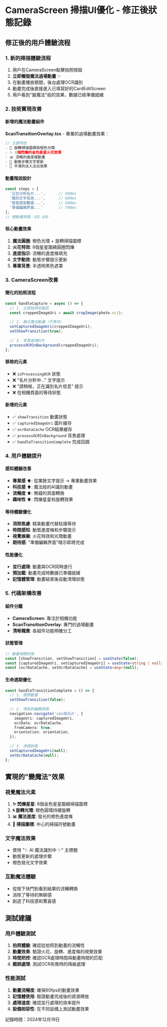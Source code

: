 # CameraScreen 掃描UI優化 - 修正後狀態記錄

## 修正後的用戶體驗流程

### 1. 新的掃描體驗流程
1. 用戶在CameraScreen點擊拍照按鈕
2. **立即觸發魔法過場動畫** ✨
3. 在動畫播放期間，後台處理OCR識別
4. 動畫完成後直接進入已填寫好的CardEditScreen
5. 用戶看到"變魔法"般的效果，數據已經準備就緒

### 2. 技術實現改善

#### 新增的魔法動畫組件
**ScanTransitionOverlay.tsx** - 專業的過場動畫效果：

```typescript
// 主要特色
- 🎯 旋轉掃描圖標與橙色光環
- ✨ 8個閃爍的金色星星火花效果  
- 📊 流暢的進度條動畫
- 📝 動態步驟文字更新
- 🌊 平滑的淡入淡出效果
```

#### 動畫階段設計
```typescript
const steps = [
  '正在分析名片...',      // 600ms
  '識別文字信息...',      // 600ms  
  '智能提取數據...',      // 600ms
  '準備編輯界面...'       // 700ms
];
// 總動畫時間：約2.8秒
```

#### 核心動畫效果
1. **魔法圓圈**: 橙色光環 + 旋轉掃描圖標
2. **火花特效**: 8個星星圍繞圓圈閃爍
3. **進度指示**: 流暢的進度條填充
4. **文字動效**: 動態步驟提示更新
5. **專業背景**: 半透明黑色遮罩

### 3. CameraScreen改善

#### 簡化的拍照流程
```typescript
const handleCapture = async () => {
  // 1. 立即拍照和裁剪
  const croppedImageUri = await cropImage(photo.uri);
  
  // 2. 顯示魔法動畫（不等待）
  setCapturedImageUri(croppedImageUri);
  setShowTransition(true);
  
  // 3. 背景處理OCR
  processOCRInBackground(croppedImageUri);
};
```

#### 移除的元素
- ❌ `isProcessingOCR` 狀態
- ❌ "名片分析中..." 文字提示
- ❌ "請稍候，正在識別名片信息" 提示
- ❌ 在相機頁面的等待狀態

#### 新增的元素
- ✅ `showTransition` 動畫狀態
- ✅ `capturedImageUri` 圖片緩存
- ✅ `ocrDataCache` OCR結果緩存
- ✅ `processOCRInBackground` 背景處理
- ✅ `handleTransitionComplete` 完成回調

### 4. 用戶體驗提升

#### 感知體驗改善
- **專業感** ⬆️: 從業餘文字提示 → 專業動畫效果
- **科技感** ⬆️: 魔法般的AI識別動畫
- **流暢度** ⬆️: 無縫的頁面轉換
- **趣味性** ⬆️: 閃爍星星和旋轉效果

#### 等待體驗優化
- **消除焦慮**: 精美動畫代替枯燥等待
- **時間感知**: 動態進度條和步驟提示
- **視覺娛樂**: 火花特效和光環動畫
- **期待感**: "準備編輯界面"暗示即將完成

#### 性能優化
- **並行處理**: 動畫與OCR同時進行
- **預加載**: 動畫完成時數據已準備就緒
- **記憶體管理**: 動畫結束後自動清理狀態

### 5. 代碼架構改善

#### 組件分離
- **CameraScreen**: 專注於相機功能
- **ScanTransitionOverlay**: 專門的過場動畫
- **清晰職責**: 各組件功能明確分工

#### 狀態管理
```typescript
// 動畫相關狀態
const [showTransition, setShowTransition] = useState(false);
const [capturedImageUri, setCapturedImageUri] = useState<string | null>(null);
const [ocrDataCache, setOcrDataCache] = useState<any>(null);
```

#### 生命週期優化
```typescript
const handleTransitionComplete = () => {
  // 1. 關閉動畫
  setShowTransition(false);
  
  // 2. 導航到編輯頁面
  navigation.navigate('cardEdit', { 
    imageUri: capturedImageUri,
    ocrData: ocrDataCache,
    fromCamera: true,
    orientation: orientation,
  });
  
  // 3. 清理狀態
  setCapturedImageUri(null);
  setOcrDataCache(null);
};
```

## 實現的"變魔法"效果

### 視覺魔法元素
1. **✨ 閃爍星星**: 8個金色星星圍繞掃描圖標
2. **🌀 旋轉光環**: 橙色圓環持續旋轉  
3. **📊 魔法進度**: 發光的橙色進度條
4. **🎯 掃描圖標**: 中心的掃描符號動畫

### 文字魔法效果
- 使用 "✨ AI 魔法識別中 ✨" 主標題
- 動態更新的處理步驟
- 橙色發光文字效果

### 互動魔法體驗
- 從按下快門到看到結果的流暢轉換
- 消除了等待的無聊感
- 創造了科技感和驚喜感

## 測試建議

### 用戶體驗測試
1. **拍照體驗**: 確認從拍照到動畫的流暢性
2. **動畫效果**: 驗證火花、旋轉、進度條的視覺效果
3. **時間把控**: 確認OCR處理時間與動畫時間的匹配
4. **錯誤處理**: 測試OCR失敗時的降級處理

### 性能測試
1. **動畫流暢度**: 確保60fps的動畫效果
2. **記憶體使用**: 驗證動畫完成後的資源釋放
3. **處理速度**: 確認並行處理的效率提升
4. **設備相容性**: 在不同設備上測試動畫效果

記錄時間：2024年12月19日 